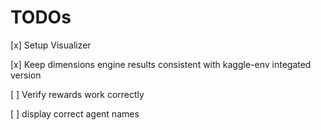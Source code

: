 # TODOs


[x] Setup Visualizer

[x] Keep dimensions engine results consistent with kaggle-env integated version

[ ] Verify rewards work correctly

[ ] display correct agent names